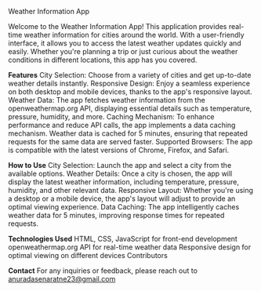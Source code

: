 Weather Information App


Welcome to the Weather Information App! This application provides real-time weather information for cities around the world. With a user-friendly interface, it allows you to access the latest weather 
updates quickly and easily. Whether you're planning a trip or just curious about the weather conditions in different locations, this app has you covered.

**Features**
City Selection: Choose from a variety of cities and get up-to-date weather details instantly.
Responsive Design: Enjoy a seamless experience on both desktop and mobile devices, thanks to the app's responsive layout.
Weather Data: The app fetches weather information from the openweathermap.org API, displaying essential details such as temperature, pressure, humidity, and more.
Caching Mechanism: To enhance performance and reduce API calls, the app implements a data caching mechanism. Weather data is cached for 5 minutes, ensuring that repeated requests for the same data 
are served faster.
Supported Browsers: The app is compatible with the latest versions of Chrome, Firefox, and Safari.

**How to Use**
City Selection: Launch the app and select a city from the available options.
Weather Details: Once a city is chosen, the app will display the latest weather information, including temperature, pressure, humidity, and other relevant data.
Responsive Layout: Whether you're using a desktop or a mobile device, the app's layout will adjust to provide an optimal viewing experience.
Data Caching: The app intelligently caches weather data for 5 minutes, improving response times for repeated requests.

**Technologies Used**
HTML, CSS, JavaScript for front-end development
openweathermap.org API for real-time weather data
Responsive design for optimal viewing on different devices
Contributors

**Contact**
For any inquiries or feedback, please reach out to anuradasenaratne23@gmail.com

